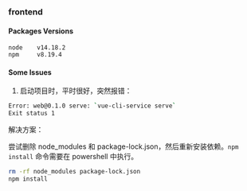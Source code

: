 ### frontend

#### Packages Versions
```
node    v14.18.2
npm     v8.19.4
```

#### Some Issues

1. 启动项目时，平时很好，突然报错：

```bash
Error: web@0.1.0 serve: `vue-cli-service serve`
Exit status 1
```

解决方案：

尝试删除 node_modules 和 package-lock.json，然后重新安装依赖。`npm install` 命令需要在 powershell 中执行。

```bash
rm -rf node_modules package-lock.json
npm install
```

